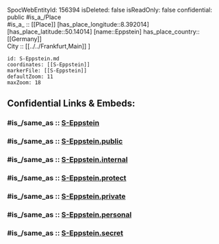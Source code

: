 ﻿---
location:
- 50.14014
- 8.392014
mapmarker: train
mapzoom:
- 8
- 18
tags:
- geo/station/train
type: Station
---

SpocWebEntityId: 156394
isDeleted: false
isReadOnly: false
confidential: public
#is_a_/Place  
#is_a_ :: [[Place]] 
[has_place_longitude::8.392014] 
[has_place_latitude::50.14014] 
[name::Eppstein] 
has_place_country:: [[Germany]]  
City :: [[../../Frankfurt,Main]] ] 


```leaflet
id: S-Eppstein.md
coordinates: [[S-Eppstein]] 
markerFile: [[S-Eppstein]] 
defaultZoom: 11 
maxZoom: 18
```


## Confidential Links & Embeds: 

### #is_/same_as :: [S-Eppstein](S-Eppstein.md) 

### #is_/same_as :: [S-Eppstein.public](/_public/Earth/Continent/Europe/Europe~Central/Germany/Germany~West/Hessen/counties~Hessen/Frankfurt~Main/Stations-FFM~S/S-Eppstein.public.md) 

### #is_/same_as :: [S-Eppstein.internal](/_internal/Earth/Continent/Europe/Europe~Central/Germany/Germany~West/Hessen/counties~Hessen/Frankfurt~Main/Stations-FFM~S/S-Eppstein.internal.md) 

### #is_/same_as :: [S-Eppstein.protect](/_protect/Earth/Continent/Europe/Europe~Central/Germany/Germany~West/Hessen/counties~Hessen/Frankfurt~Main/Stations-FFM~S/S-Eppstein.protect.md) 

### #is_/same_as :: [S-Eppstein.private](/_private/Earth/Continent/Europe/Europe~Central/Germany/Germany~West/Hessen/counties~Hessen/Frankfurt~Main/Stations-FFM~S/S-Eppstein.private.md) 

### #is_/same_as :: [S-Eppstein.personal](/_personal/Earth/Continent/Europe/Europe~Central/Germany/Germany~West/Hessen/counties~Hessen/Frankfurt~Main/Stations-FFM~S/S-Eppstein.personal.md) 

### #is_/same_as :: [S-Eppstein.secret](/_secret/Earth/Continent/Europe/Europe~Central/Germany/Germany~West/Hessen/counties~Hessen/Frankfurt~Main/Stations-FFM~S/S-Eppstein.secret.md)

